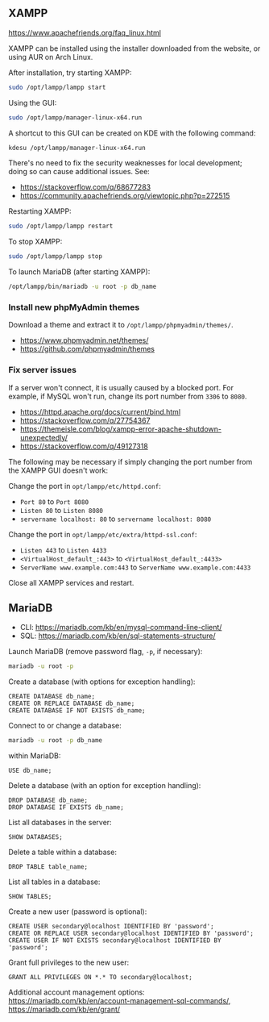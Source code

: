## XAMPP

<https://www.apachefriends.org/faq_linux.html>

XAMPP can be installed using the installer downloaded from the website, or using AUR on Arch Linux.

After installation, try starting XAMPP:

```sh
sudo /opt/lampp/lampp start
```

Using the GUI:

```sh
sudo /opt/lampp/manager-linux-x64.run
```

A shortcut to this GUI can be created on KDE with the following command:

```sh
kdesu /opt/lampp/manager-linux-x64.run
```

There's no need to fix the security weaknesses for local development; doing so can cause additional issues. See:

- <https://stackoverflow.com/q/68677283>
- <https://community.apachefriends.org/viewtopic.php?p=272515>

Restarting XAMPP:

```sh
sudo /opt/lampp/lampp restart
```

To stop XAMPP:

```sh
sudo /opt/lampp/lampp stop
```

To launch MariaDB (after starting XAMPP):

```sh
/opt/lampp/bin/mariadb -u root -p db_name
```

### Install new phpMyAdmin themes

Download a theme and extract it to `/opt/lampp/phpmyadmin/themes/`.

- <https://www.phpmyadmin.net/themes/>
- <https://github.com/phpmyadmin/themes>

### Fix server issues

If a server won't connect, it is usually caused by a blocked port. For example, if MySQL won't run, change its port number from `3306` to `8080`.

- <https://httpd.apache.org/docs/current/bind.html>
- <https://stackoverflow.com/q/27754367>
- <https://themeisle.com/blog/xampp-error-apache-shutdown-unexpectedly/>
- <https://stackoverflow.com/q/49127318>

The following may be necessary if simply changing the port number from the XAMPP GUI doesn't work:

Change the port in `opt/lampp/etc/httpd.conf`:

- `Port 80` to `Port 8080`
- `Listen 80` to `Listen 8080`
- `servername localhost: 80` to `servername localhost: 8080`

Change the port in `opt/lampp/etc/extra/httpd-ssl.conf`:

- `Listen 443` to `Listen 4433`
- `<VirtualHost_default_:443>` to `<VirtualHost_default_:4433>`
- `ServerName www.example.com:443` to `ServerName www.example.com:4433`

Close all XAMPP services and restart.

## MariaDB

- CLI: <https://mariadb.com/kb/en/mysql-command-line-client/>
- SQL: <https://mariadb.com/kb/en/sql-statements-structure/>

Launch MariaDB (remove password flag, `-p`, if necessary):

```sh
mariadb -u root -p
```

Create a database (with options for exception handling):

```mysql
CREATE DATABASE db_name;
CREATE OR REPLACE DATABASE db_name;
CREATE DATABASE IF NOT EXISTS db_name;
```

Connect to or change a database:

```sh
mariadb -u root -p db_name
```

within MariaDB:

```mysql
USE db_name;
```

Delete a database (with an option for exception handling):

```mysql
DROP DATABASE db_name;
DROP DATABASE IF EXISTS db_name;
```

List all databases in the server:

```mysql
SHOW DATABASES;
```

Delete a table within a database:

```mysql
DROP TABLE table_name;
```

List all tables in a database:

```mysql
SHOW TABLES;
```

Create a new user (password is optional):

```mysql
CREATE USER secondary@localhost IDENTIFIED BY 'password';
CREATE OR REPLACE USER secondary@localhost IDENTIFIED BY 'password';
CREATE USER IF NOT EXISTS secondary@localhost IDENTIFIED BY 'password';
```

Grant full privileges to the new user:

```mysql
GRANT ALL PRIVILEGES ON *.* TO secondary@localhost;
```

Additional account management options: <https://mariadb.com/kb/en/account-management-sql-commands/>, <https://mariadb.com/kb/en/grant/>
